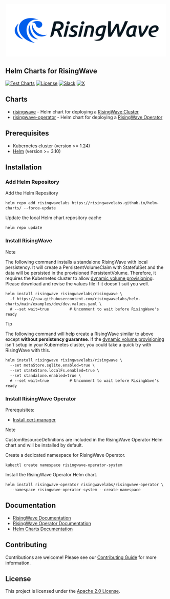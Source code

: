 <p align="center">
  <picture>
    <source srcset="https://raw.githubusercontent.com/risingwavelabs/risingwave/main/.github/RisingWave-logo-dark.svg" width="500px" media="(prefers-color-scheme: dark)">
    <img src="https://raw.githubusercontent.com/risingwavelabs/risingwave/main/.github/RisingWave-logo-light.svg" width="500px">
  </picture>
</p>


Helm Charts for RisingWave
---

[![Test Charts](https://github.com/risingwavelabs/helm-charts/actions/workflows/test.yml/badge.svg)](https://github.com/risingwavelabs/helm-charts/actions/workflows/test.yml)
[![License](https://img.shields.io/badge/License-Apache%202.0-blue.svg)](https://opensource.org/licenses/Apache-2.0)
[![Slack](https://badgen.net/badge/Slack/Join%20RisingWave/0abd59?icon=slack)](https://risingwave.com/slack)
[![X](https://img.shields.io/twitter/follow/risingwavelabs)](https://twitter.com/risingwavelabs)

## Charts

- [risingwave](charts/risingwave/README.md) - Helm chart for deploying
  a [RisingWave Cluster](https://github.com/risingwavelabs/risingwave)
- [risingwave-operator](charts/risingwave-operator/README.md) - Helm chart for deploying
  a [RisingWave Operator](https://github.com/risingwavelabs/risingwave-operator)

## Prerequisites

- Kubernetes cluster (version >= 1.24)
- [Helm](https://helm.sh/docs/intro/install/) (version >= 3.10)

## Installation

### Add Helm Repository

Add the Helm Repository

 ```shell
 helm repo add risingwavelabs https://risingwavelabs.github.io/helm-charts/ --force-update
 ```

Update the local Helm chart repository cache

 ```shell
 helm repo update
 ```

### Install RisingWave

> [!NOTE]
>
> The following command installs a standalone RisingWave with local persistency. It will create a PersistentVolumeClaim
> with StatefulSet and the data will be persisted in the provisioned PersistentVolume. Therefore, it requires the
> Kubernetes cluster to
> allow [dynamic volume provisioning](https://kubernetes.io/docs/concepts/storage/dynamic-provisioning/).
> Please download and revise the values file if it doesn't suit you well.

```shell
helm install risingwave risingwavelabs/risingwave \
  -f https://raw.githubusercontent.com/risingwavelabs/helm-charts/main/examples/dev/dev.values.yaml \
  # --set wait=true         # Uncomment to wait before RisingWave's ready
```

> [!TIP]
>
> The following command will help create a RisingWave similar to above except **without persistency guarantee**. If
> the [dynamic volume provisioning](https://kubernetes.io/docs/concepts/storage/dynamic-provisioning/) isn't setup in
> your Kubernetes cluster, you could take a quick try with RisingWave with this.
> 
> ```shell
> helm install risingwave risingwavelabs/risingwave \
>   --set metaStore.sqlite.enabled=true \
>   --set stateStore.localFs.enabled=true \
>   --set standalone.enabled=true \
>   # --set wait=true         # Uncomment to wait before RisingWave's ready 
> ```

### Install RisingWave Operator

Prerequisites:

- [Install cert-manager](https://cert-manager.io/docs/installation/helm/)

> [!NOTE]
>
> CustomResourceDefinitions are included in the RisingWave Operator Helm chart and will be installed by default.

Create a dedicated namespace for RisingWave Operator.

```shell
kubectl create namespace risingwave-operator-system
```

Install the RisingWave Operator Helm chart.

```shell
helm install risingwave-operator risingwavelabs/risingwave-operator \
  --namespace risingwave-operator-system --create-namespace
```

## Documentation

- [RisingWave Documentation](https://docs.risingwave.com/)
- [RisingWave Operator Documentation](https://github.com/risingwavelabs/risingwave-operator/blob/main/README.md)
- [Helm Charts Documentation](docs/README.md)

## Contributing

Contributions are welcome! Please see our [Contributing Guide](CONTRIBUTING.md) for more information.

## License

This project is licensed under the [Apache 2.0 License](LICENSE).
